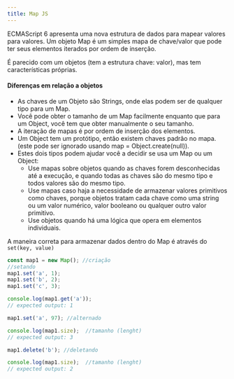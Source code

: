```yaml
---
title: Map JS
---
```


ECMAScript 6 apresenta uma nova estrutura de dados para mapear valores para valores. Um objeto Map é um simples mapa de chave/valor que pode ter seus elementos iterados por ordem de inserção.

É parecido com um objetos (tem a estrutura chave: valor), mas tem características próprias.

#### Diferenças em relação a objetos
- As chaves de um Objeto são Strings, onde elas podem ser de qualquer tipo para um Map.
- Você pode obter o tamanho de um Map facilmente enquanto que para um Object, você tem que obter manualmente o seu tamanho.
- A iteração de mapas é por ordem de inserção dos elementos.
- Um Object tem um protótipo, então existem chaves padrão no mapa. (este pode ser ignorado usando map = Object.create(null)).
- Estes dois tipos podem ajudar você a decidir se usa um Map ou um Object:
	- Use mapas sobre objetos quando as chaves forem desconhecidas até a execução,  e quando todas as chaves são do mesmo tipo e todos valores são do mesmo tipo.
	- Use mapas caso haja a necessidade de armazenar valores primitivos como chaves, porque objetos tratam cada chave como uma string ou um valor numérico, valor booleano ou qualquer outro valor primitivo.
	- Use objetos quando há uma lógica que opera em elementos individuais.

A maneira correta para armazenar dados dentro do Map é através do `set(key, value)`

``` js
const map1 = new Map(); //criação
//setando
map1.set('a', 1); 
map1.set('b', 2);
map1.set('c', 3);

console.log(map1.get('a'));
// expected output: 1

map1.set('a', 97); //alternado

console.log(map1.size);  //tamanho (lenght)
// expected output: 3

map1.delete('b'); //deletando

console.log(map1.size);  //tamanho (lenght)
// expected output: 2
```